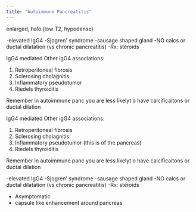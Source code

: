 ```yaml
---
title: "Autoimmune Pancreatitis"
---
```

enlarged, halo (low T2, hypodense)

-elevated IgG4
-Sjogren' syndrome
-sausage shaped gland
-NO calcs or ductal dilatation (vs chronic pancreatitis)
-Rx: steroids

IgG4 mediated
Other igG4 associations:
1. Retroperitoneal fibrosis
2. Sclerosing cholagnitis
3. Inflammatory pseudotumor 
4. Riedels thyroiditis


Remember in autoimmune panc you are less likelyt o have calcificaitons or ductal dilation

IgG4 mediated
Other igG4 associations:
1. Retroperitoneal fibrosis
2. Sclerosing cholagnitis
3. Inflammatory pseudotumor (this is of the pancreas)
4. Riedels thyroiditis


Remember in autoimmune panc you are less likelyt o have calcificaitons or ductal dilation

-elevated IgG4
-Sjogren' syndrome
-sausage shaped gland
-NO calcs or ductal dilatation (vs chronic pancreatitis)
-Rx: steroids

- Asymptomatic
- capsule like enhancement around pancreas

